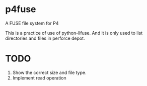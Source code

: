 p4fuse
======

A FUSE file system for P4

This is a practice of use of python-llfuse. And it is only used to list directories and files in perforce depot.

TODO
====

1. Show the correct size and file type.
2. Implement read operation
